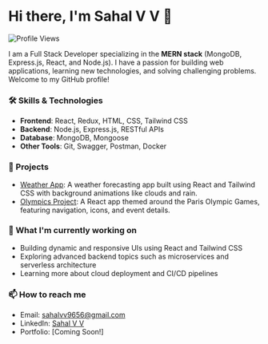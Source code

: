 # Hi there, I'm Sahal V V 👋

![Profile Views](https://komarev.com/ghpvc/?username=sahalvv&style=flat-square)

I am a Full Stack Developer specializing in the **MERN stack** (MongoDB, Express.js, React, and Node.js). I have a passion for building web applications, learning new technologies, and solving challenging problems. Welcome to my GitHub profile!

### 🛠 Skills & Technologies
- **Frontend**: React, Redux, HTML, CSS, Tailwind CSS
- **Backend**: Node.js, Express.js, RESTful APIs
- **Database**: MongoDB, Mongoose
- **Other Tools**: Git, Swagger, Postman, Docker

### 🚀 Projects

- [Weather App](https://github.com/sahalvv/weather-app): A weather forecasting app built using React and Tailwind CSS with background animations like clouds and rain.
- [Olympics Project](https://github.com/sahalvv/olympics-project): A React app themed around the Paris Olympic Games, featuring navigation, icons, and event details.

### 🌱 What I'm currently working on
- Building dynamic and responsive UIs using React and Tailwind CSS
- Exploring advanced backend topics such as microservices and serverless architecture
- Learning more about cloud deployment and CI/CD pipelines

### 📫 How to reach me
- Email: sahalvv9656@gmail.com
- LinkedIn: [Sahal V V](https://www.linkedin.com/in/sahalvv/)
- Portfolio: [Coming Soon!]
